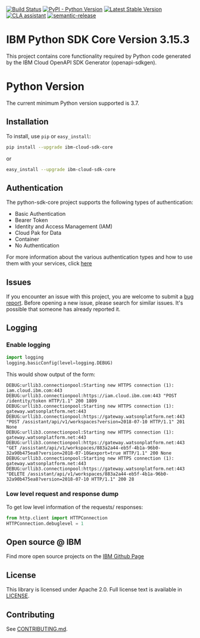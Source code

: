 [![Build Status](https://app.travis-ci.com/IBM/python-sdk-core.svg?branch=main)](https://app.travis-ci.com/IBM/python-sdk-core)
[![PyPI - Python Version](https://img.shields.io/pypi/pyversions/ibm-cloud-sdk-core)](https://pypi.org/project/ibm-cloud-sdk-core/)
[![Latest Stable Version](https://img.shields.io/pypi/v/ibm-cloud-sdk-core.svg)](https://pypi.python.org/pypi/ibm-cloud-sdk-core)
[![CLA assistant](https://cla-assistant.io/readme/badge/ibm/python-sdk-core)](https://cla-assistant.io/ibm/python-sdk-core)
[![semantic-release](https://img.shields.io/badge/%20%20%F0%9F%93%A6%F0%9F%9A%80-semantic--release-e10079.svg)](https://github.com/semantic-release/semantic-release)

# IBM Python SDK Core Version 3.15.3
This project contains core functionality required by Python code generated by the IBM Cloud OpenAPI SDK Generator
(openapi-sdkgen).

# Python Version
The current minimum Python version supported is 3.7.

## Installation

To install, use `pip` or `easy_install`:

```bash
pip install --upgrade ibm-cloud-sdk-core
```

or

```bash
easy_install --upgrade ibm-cloud-sdk-core
```

## Authentication
The python-sdk-core project supports the following types of authentication:
- Basic Authentication
- Bearer Token
- Identity and Access Management (IAM)
- Cloud Pak for Data
- Container
- No Authentication

For more information about the various authentication types and how to use them with your services, click [here](Authentication.md)

## Issues

If you encounter an issue with this project, you are welcome to submit a [bug report](https://github.com/IBM/python-sdk-core/issues).
Before opening a new issue, please search for similar issues. It's possible that someone has already reported it.

## Logging

### Enable logging

```python
import logging
logging.basicConfig(level=logging.DEBUG)
```

This would show output of the form:
```
DEBUG:urllib3.connectionpool:Starting new HTTPS connection (1): iam.cloud.ibm.com:443
DEBUG:urllib3.connectionpool:https://iam.cloud.ibm.com:443 "POST /identity/token HTTP/1.1" 200 1809
DEBUG:urllib3.connectionpool:Starting new HTTPS connection (1): gateway.watsonplatform.net:443
DEBUG:urllib3.connectionpool:https://gateway.watsonplatform.net:443 "POST /assistant/api/v1/workspaces?version=2018-07-10 HTTP/1.1" 201 None
DEBUG:urllib3.connectionpool:Starting new HTTPS connection (1): gateway.watsonplatform.net:443
DEBUG:urllib3.connectionpool:https://gateway.watsonplatform.net:443 "GET /assistant/api/v1/workspaces/883a2a44-eb5f-4b1a-96b0-32a90b475ea8?version=2018-07-10&export=true HTTP/1.1" 200 None
DEBUG:urllib3.connectionpool:Starting new HTTPS connection (1): gateway.watsonplatform.net:443
DEBUG:urllib3.connectionpool:https://gateway.watsonplatform.net:443 "DELETE /assistant/api/v1/workspaces/883a2a44-eb5f-4b1a-96b0-32a90b475ea8?version=2018-07-10 HTTP/1.1" 200 28
```

### Low level request and response dump
To get low level information of the requests/ responses:

```python
from http.client import HTTPConnection
HTTPConnection.debuglevel = 1
```

## Open source @ IBM

Find more open source projects on the [IBM Github Page](http://github.com/IBM)

## License

This library is licensed under Apache 2.0. Full license text is
available in [LICENSE](LICENSE).

## Contributing

See [CONTRIBUTING.md](CONTRIBUTING.md).
